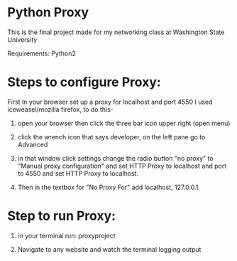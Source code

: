 # Python Proxy

This is the final project made for my networking class at Washington State University

Requirements:
Python2

# Steps to configure Proxy:

First In your browser set up a proxy for localhost and port 4550
I used iceweasel/mozilla firefox, to do this- 

1. open your browser then click the three bar icon upper right (open menu)

2. click the wrench icon that says developer, on the left pane go to Advanced

3. in that window click settings change the radio button "no proxy" to "Manual proxy configuration" and set HTTP Proxy to localhost and
port to 4550 and set HTTP Proxy to localhost. 

4. Then in the textbox
for "No Proxy For" add localhost, 127.0.0.1

# Step to run Proxy:

1. in your terminal run: proxyproject

2. Navigate to any website and watch the terminal logging output

